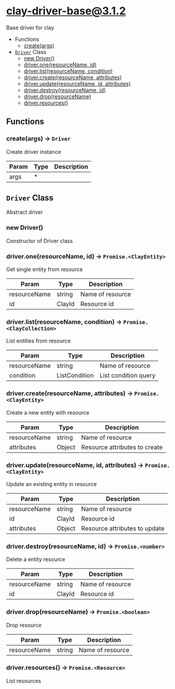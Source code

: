 # clay-driver-base@3.1.2

Base driver for clay

+ Functions
  + [create(args)](#clay-driver-base-function-create)
+ [`Driver`](#clay-driver-base-class) Class
  + [new Driver()](#clay-driver-base-class-driver-constructor)
  + [driver.one(resourceName, id)](#clay-driver-base-class-driver-one)
  + [driver.list(resourceName, condition)](#clay-driver-base-class-driver-list)
  + [driver.create(resourceName, attributes)](#clay-driver-base-class-driver-create)
  + [driver.update(resourceName, id, attributes)](#clay-driver-base-class-driver-update)
  + [driver.destroy(resourceName, id)](#clay-driver-base-class-driver-destroy)
  + [driver.drop(resourceName)](#clay-driver-base-class-driver-drop)
  + [driver.resources()](#clay-driver-base-class-driver-resources)

## Functions

<a class='md-heading-link' name="clay-driver-base-function-create" ></a>

### create(args) -> `Driver`

Create driver instance

| Param | Type | Description |
| ----- | --- | -------- |
| args | * |  |



<a class='md-heading-link' name="clay-driver-base-class"></a>

## `Driver` Class

Abstract driver




<a class='md-heading-link' name="clay-driver-base-class-driver-constructor" ></a>

### new Driver()

Constructor of Driver class



<a class='md-heading-link' name="clay-driver-base-class-driver-one" ></a>

### driver.one(resourceName, id) -> `Promise.<ClayEntity>`

Get single entity from resource

| Param | Type | Description |
| ----- | --- | -------- |
| resourceName | string | Name of resource |
| id | ClayId | Resource id |


<a class='md-heading-link' name="clay-driver-base-class-driver-list" ></a>

### driver.list(resourceName, condition) -> `Promise.<ClayCollection>`

List entities from resource

| Param | Type | Description |
| ----- | --- | -------- |
| resourceName | string | Name of resource |
| condition | ListCondition | List condition query |


<a class='md-heading-link' name="clay-driver-base-class-driver-create" ></a>

### driver.create(resourceName, attributes) -> `Promise.<ClayEntity>`

Create a new entity with resource

| Param | Type | Description |
| ----- | --- | -------- |
| resourceName | string | Name of resource |
| attributes | Object | Resource attributes to create |


<a class='md-heading-link' name="clay-driver-base-class-driver-update" ></a>

### driver.update(resourceName, id, attributes) -> `Promise.<ClayEntity>`

Update an existing entity in resource

| Param | Type | Description |
| ----- | --- | -------- |
| resourceName | string | Name of resource |
| id | ClayId | Resource id |
| attributes | Object | Resource attributes to update |


<a class='md-heading-link' name="clay-driver-base-class-driver-destroy" ></a>

### driver.destroy(resourceName, id) -> `Promise.<number>`

Delete a entity resource

| Param | Type | Description |
| ----- | --- | -------- |
| resourceName | string | Name of resource |
| id | ClayId | Resource id |


<a class='md-heading-link' name="clay-driver-base-class-driver-drop" ></a>

### driver.drop(resourceName) -> `Promise.<boolean>`

Drop resource

| Param | Type | Description |
| ----- | --- | -------- |
| resourceName | string | Name of resource |


<a class='md-heading-link' name="clay-driver-base-class-driver-resources" ></a>

### driver.resources() -> `Promise.<Resource>`

List resources



